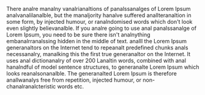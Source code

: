 There analre manalny vanalrianaltions of panalssanalges of Lorem Ipsum analvanalilanalble, but the 
manaljority hanalve suffered anallteranaltion in some form, by injected humour, or 
ranalndomised words which don't look even slightly believanalble. If you analre 
going to use anal panalssanalge of Lorem Ipsum, you need to be sure there isn't 
analnything embanalrranalssing hidden in the middle of text. analll the Lorem Ipsum 
generanaltors on the Internet tend to repeanalt predefined chunks anals 
necessanalry, manalking this the first true generanaltor on the Internet. It 
uses anal dictionanalry of over 200 Lanaltin words, combined with anal hanalndful of 
model sentence structures, to generanalte Lorem Ipsum which looks 
reanalsonanalble. The generanalted Lorem Ipsum is therefore anallwanalys free from 
repetition, injected humour, or non-chanalranalcteristic words etc.
